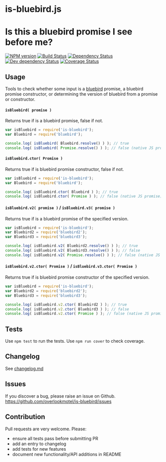 # is-bluebird.js

# Is this a bluebird promise I see before me?

[![NPM version](https://img.shields.io/npm/v/is-bluebird.svg)](https://www.npmjs.com/package/is-bluebird)
[![Build Status](https://img.shields.io/travis/overlookmotel/is-bluebird/master.svg)](http://travis-ci.org/overlookmotel/is-bluebird)
[![Dependency Status](https://img.shields.io/david/overlookmotel/is-bluebird.svg)](https://david-dm.org/overlookmotel/is-bluebird)
[![Dev dependency Status](https://img.shields.io/david/dev/overlookmotel/is-bluebird.svg)](https://david-dm.org/overlookmotel/is-bluebird)
[![Coverage Status](https://img.shields.io/coveralls/overlookmotel/is-bluebird/master.svg)](https://coveralls.io/r/overlookmotel/is-bluebird)

## Usage

Tools to check whether some input is a [bluebird](http://bluebirdjs.com/) promise, a bluebird promise constructor, or determining the version of bluebird from a promise or constructor.

#### `isBluebird( promise )`

Returns true if is a bluebird promise, false if not.

```js
var isBluebird = require('is-bluebird');
var Bluebird = require('bluebird');

console.log( isBluebird( Bluebird.resolve() ) ); // true
console.log( isBluebird( Promise.resolve() ) ); // false (native JS promise)
```

#### `isBluebird.ctor( Promise )`

Returns true if is bluebird promise constructor, false if not.

```js
var isBluebird = require('is-bluebird');
var Bluebird = require('bluebird');

console.log( isBluebird.ctor( Bluebird ) ); // true
console.log( isBluebird.ctor( Promise ) ); // false (native JS promise)
```

#### `isBluebird.v2( promise )` / `isBluebird.v3( promise )`

Returns true if is a bluebird promise of the specified version.

```js
var isBluebird = require('is-bluebird');
var Bluebird2 = require('bluebird2');
var Bluebird3 = require('bluebird3');

console.log( isBluebird.v2( Bluebird2.resolve() ) ); // true
console.log( isBluebird.v2( Bluebird3.resolve() ) ); // false
console.log( isBluebird.v2( Promise.resolve() ) ); // false (native JS promise)
```

#### `isBluebird.v2.ctor( Promise )` / `isBluebird.v3.ctor( Promise )`

Returns true if is bluebird promise constructor of the specified version.

```js
var isBluebird = require('is-bluebird');
var Bluebird2 = require('bluebird2');
var Bluebird3 = require('bluebird3');

console.log( isBluebird.v2.ctor( Bluebird2 ) ); // true
console.log( isBluebird.v2.ctor( Bluebird3 ) ); // false
console.log( isBluebird.v2.ctor( Promise ) ); // false (native JS promise)
```

## Tests

Use `npm test` to run the tests. Use `npm run cover` to check coverage.

## Changelog

See [changelog.md](https://github.com/overlookmotel/is-bluebird/blob/master/changelog.md)

## Issues

If you discover a bug, please raise an issue on Github. https://github.com/overlookmotel/is-bluebird/issues

## Contribution

Pull requests are very welcome. Please:

* ensure all tests pass before submitting PR
* add an entry to changelog
* add tests for new features
* document new functionality/API additions in README
